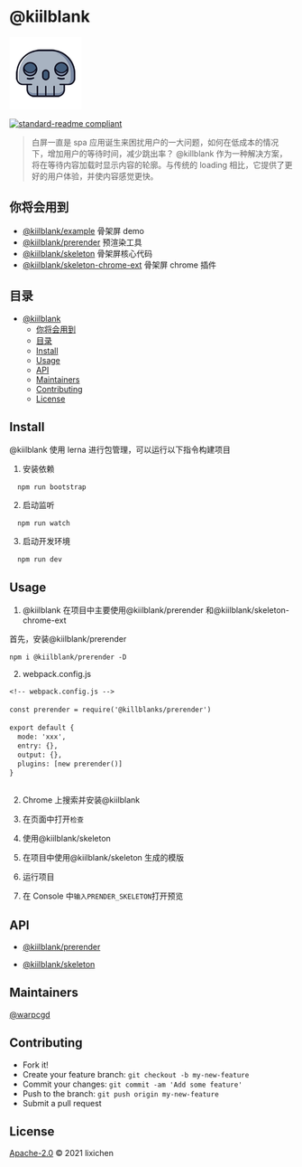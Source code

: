 # @kiilblank

![banner](./assets/skeleton-logo.png)

[![standard-readme compliant](https://img.shields.io/badge/standard--readme-OK-green.svg?style=flat-square)](https://github.com/RichardLitt/standard-readme)

> 白屏一直是 spa 应用诞生来困扰用户的一大问题，如何在低成本的情况下，增加用户的等待时间，减少跳出率？ @killblank 作为一种解决方案，将在等待内容加载时显示内容的轮廓。与传统的 loading 相比，它提供了更好的用户体验，并使内容感觉更快。

## 你将会用到

- [@kiilblank/example]('./packages/example') 骨架屏 demo
- [@kiilblank/prerender]('./packages/prerender') 预渲染工具
- [@kiilblank/skeleton]('./packages/skeleton') 骨架屏核心代码
- [@kiilblank/skeleton-chrome-ext]('./packages/skeleton-chrome-ext') 骨架屏 chrome 插件

## 目录

- [@kiilblank](#kiilblank)
  - [你将会用到](#你将会用到)
  - [目录](#目录)
  - [Install](#install)
  - [Usage](#usage)
  - [API](#api)
  - [Maintainers](#maintainers)
  - [Contributing](#contributing)
  - [License](#license)

## Install

@kiilblank 使用 lerna 进行包管理，可以运行以下指令构建项目

1. 安装依赖

```
  npm run bootstrap
```

2. 启动监听

```
  npm run watch
```

3. 启动开发环境

```
  npm run dev
```

## Usage

1. @kiilblank 在项目中主要使用@kiilblank/prerender 和@kiilblank/skeleton-chrome-ext

首先，安装@kiilblank/prerender

```
npm i @kiilblank/prerender -D
```

2. webpack.config.js

```
<!-- webpack.config.js -->

const prerender = require('@killblanks/prerender')

export default {
  mode: 'xxx',
  entry: {},
  output: {},
  plugins: [new prerender()]
}


```

2. Chrome 上搜索并安装@kiilblank

3. 在页面中打开`检查`

4. 使用@kiilblank/skeleton

5. 在项目中使用@kiilblank/skeleton 生成的模版

6. 运行项目

7. 在 Console 中`输入PRENDER_SKELETON`打开预览

## API

- [@kiilblank/prerender]('./packages/prerender')

- [@kiilblank/skeleton]('./packages/skeleton')

## Maintainers

[@warpcgd](https://github.com/warpcgd)

## Contributing

- Fork it!
- Create your feature branch: `git checkout -b my-new-feature`
- Commit your changes: `git commit -am 'Add some feature'`
- Push to the branch: `git push origin my-new-feature`
- Submit a pull request

## License

[Apache-2.0]('./LICENSE') © 2021 lixichen
